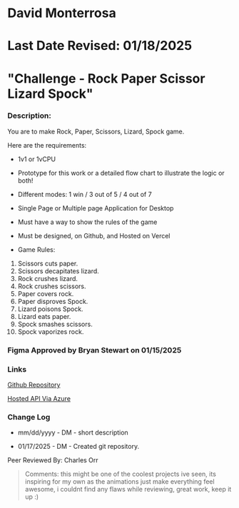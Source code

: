 # David Monterrosa
# Last Date Revised: 01/18/2025
# "Challenge - Rock Paper Scissor Lizard Spock"
### Description:
You are to make Rock, Paper, Scissors, Lizard, Spock game.

Here are the requirements:

- 1v1 or 1vCPU
- Prototype for this work or a detailed flow chart to illustrate the logic or both!
- Different modes: 1 win / 3 out of 5 / 4 out of 7
- Single Page or Multiple page Application for Desktop
- Must have a way to show the rules of the game
- Must be designed, on Github, and Hosted on Vercel


- Game Rules:

1. Scissors cuts paper.
2. Scissors decapitates lizard.
3. Rock crushes lizard.
4. Rock crushes scissors.
5. Paper covers rock.
6. Paper disproves Spock.
7. Lizard poisons Spock.
8. Lizard eats paper.
9. Spock smashes scissors.
10. Spock vaporizes rock.

### Figma Approved by Bryan Stewart on 01/15/2025  

### Links
[Github Repository](https://github.com/davidmonterrosa/MonterrosaDP2RockPaperScissorsLizardSpock.git)

[Hosted API Via Azure](monterrosarpslsv1-aaapdudtatbdgtc0.westus-01.azurewebsites.net)

### Change Log
+ mm/dd/yyyy - DM - short description
- 01/17/2025 - DM - Created git repository.

Peer Reviewed By: Charles Orr
> Comments: this might be one of the coolest projects ive seen, its inspiring for my own as the animations just make everything feel awesome, i couldnt find any flaws while reviewing, great work, keep it up :)
